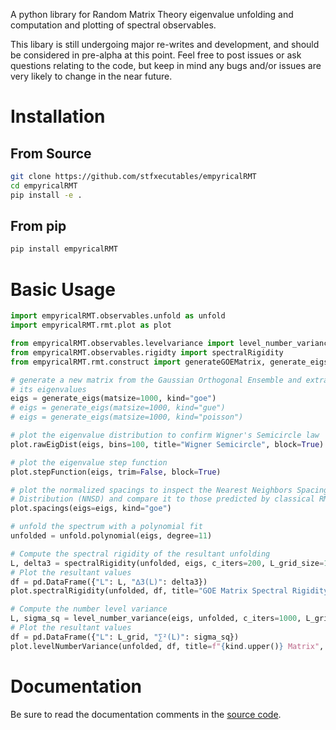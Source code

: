 A python library for Random Matrix Theory eigenvalue unfolding and
computation and plotting of spectral observables.

This libary is still undergoing major re-writes and development, and should
be considered in pre-alpha at this point. Feel free to post issues or ask
questions relating to the code, but keep in mind any bugs and/or issues are
very likely to change in the near future.

# Installation

## From Source
```bash
git clone https://github.com/stfxecutables/empyricalRMT
cd empyricalRMT
pip install -e .
```

## From pip
```bash
pip install empyricalRMT
```

# Basic Usage
```python
import empyricalRMT.observables.unfold as unfold
import empyricalRMT.rmt.plot as plot

from empyricalRMT.observables.levelvariance import level_number_variance
from empyricalRMT.observables.rigidty import spectralRigidity
from empyricalRMT.rmt.construct import generateGOEMatrix, generate_eigs

# generate a new matrix from the Gaussian Orthogonal Ensemble and extract
# its eigenvalues
eigs = generate_eigs(matsize=1000, kind="goe")
# eigs = generate_eigs(matsize=1000, kind="gue")
# eigs = generate_eigs(matsize=1000, kind="poisson")

# plot the eigenvalue distribution to confirm Wigner's Semicircle law
plot.rawEigDist(eigs, bins=100, title="Wigner Semicircle", block=True)

# plot the eigenvalue step function
plot.stepFunction(eigs, trim=False, block=True)

# plot the normalized spacings to inspect the Nearest Neighbors Spacing
# Distribution (NNSD) and compare it to those predicted by classical RMT
plot.spacings(eigs=eigs, kind="goe")

# unfold the spectrum with a polynomial fit
unfolded = unfold.polynomial(eigs, degree=11)

# Compute the spectral rigidity of the resultant unfolding
L, delta3 = spectralRigidity(unfolded, eigs, c_iters=200, L_grid_size=100, min_L=0.5, max_L=25)
# Plot the resultant values
df = pd.DataFrame({"L": L, "∆3(L)": delta3})
plot.spectralRigidity(unfolded, df, title="GOE Matrix Spectral Rigidity", mode="block")

# Compute the number level variance
L, sigma_sq = level_number_variance(eigs, unfolded, c_iters=1000, L_grid_size=100, min_L=0.5, max_L=20)
# Plot the resultant values
df = pd.DataFrame({"L": L_grid, "∑²(L)": sigma_sq})
plot.levelNumberVariance(unfolded, df, title=f"{kind.upper()} Matrix", mode="block")

```

# Documentation
Be sure to read the documentation comments in the [source code](https://github.com/stfxecutables/empyricalRMT/tree/master/empyricalRMT).